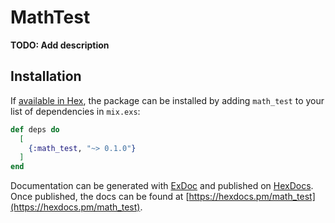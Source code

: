 # MathTest

**TODO: Add description**

## Installation

If [available in Hex](https://hex.pm/docs/publish), the package can be installed
by adding `math_test` to your list of dependencies in `mix.exs`:

```elixir
def deps do
  [
    {:math_test, "~> 0.1.0"}
  ]
end
```

Documentation can be generated with [ExDoc](https://github.com/elixir-lang/ex_doc)
and published on [HexDocs](https://hexdocs.pm). Once published, the docs can
be found at [https://hexdocs.pm/math_test](https://hexdocs.pm/math_test).

